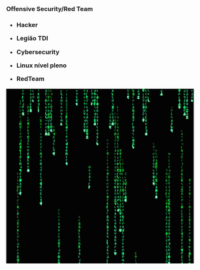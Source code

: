 <h3>Offensive Security/Red Team<h3>
   
- Hacker 
   
- Legião TDI
  
- Cybersecurity
  
- Linux nível pleno
  
- RedTeam

<img src=hacker.gif height=470 width=900   >

